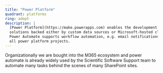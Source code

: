 ```yaml
---
title: "Power Platform"
quadrant: platforms
ring: adopt
description: |
  [Power Platform](https://make.powerapps.com) enables the development of low-code
  solutions backed either by custom data sources or Microsoft-hosted cloud services.
  Power Automate supports workflow automation, e.g. email notifications, across
  all power platform projects.
---
```


Organizationally we are bought into the M365 ecosystem and power automate is
already widely used by the Scientific Software Support team to automate
many tasks behind the scenes of many SharePoint sites.
